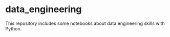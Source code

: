 # data_engineering
This repository includes some notebooks about data engineering skills with Python.
